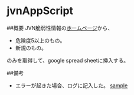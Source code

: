 # jvnAppScript

##概要
JVN脆弱性情報の[ホームページ](http://jvndb.jvn.jp "ホームページ")から、　

* 危険度5以上のもの。
* 新規のもの。

のみを取得して、google spread sheetに挿入する。

##備考
* エラーが起きた場合、ログに記入した。
[sample](https://drive.google.com/open?id=1AX71NNz1JAsiQtCXT_BBJcIdDLwiWI6erocyJsgG2Uw)
